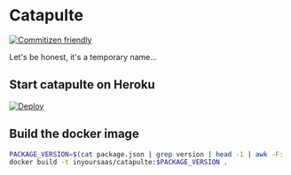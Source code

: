 # Catapulte

[![Commitizen friendly](https://img.shields.io/badge/commitizen-friendly-brightgreen.svg)](http://commitizen.github.io/cz-cli/)

Let's be honest, it's a temporary name...

## Start catapulte on Heroku

[![Deploy](https://www.herokucdn.com/deploy/button.svg)](https://heroku.com/deploy?template=https://github.com/in-your-saas/catapulte)

## Build the docker image

```bash
PACKAGE_VERSION=$(cat package.json | grep version | head -1 | awk -F: '{ print $2 }' | sed 's/[",]//g' | tr -d '[[:space:]]')
docker build -t inyoursaas/catapulte:$PACKAGE_VERSION .
```
